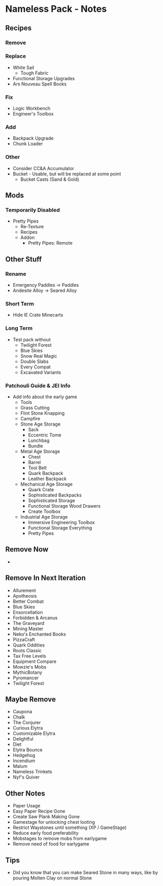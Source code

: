 # Nameless Pack - Notes

## Recipes

### Remove

### Replace

- White Sail
  - Tough Fabric
- Functional Storage Upgrades
- Ars Nouveau Spell Books

### Fix

- Logic Workbench
- Engineer's Toolbox

### Add

- Backpack Upgrade
- Chunk Loader

### Other

- Consider CC&A Accumulator
- Bucket - Usable, but will be replaced at some point
  - Bucket Casts (Sand & Gold)

## Mods

### Temporarily Disabled

- Pretty Pipes
  - Re-Texture
  - Recipes
  - Addon
    - Pretty Pipes: Remote

## Other Stuff

### Rename

- Emergency Paddles -> Paddles
- Andesite Alloy -> Seared Alloy

### Short Term

- Hide IE Crate Minecarts

### Long Term

- Test pack without
  - Twilight Forest
  - Blue Skies
  - Snow Real Magic
  - Double Slabs
  - Every Compat
  - Excavated Variants

### Patchouli Guide & JEI Info

- Add info about the early game
  - Tools
  - Grass Cutting
  - Flint Stone Knapping
  - Campfire
  - Stone Age Storage
    - Sack
    - Eccentric Tome
    - Lunchbag
    - Bundle
  - Metal Age Storage
    - Chest
    - Barrel
    - Tool Belt
    - Quark Backpack
    - Leather Backpack
  - Mechanical Age Storage
    - Quark Crate
    - Sophisticated Backpacks
    - Sophisticated Storage
    - Functional Storage Wood Drawers
    - Create Toolbox
  - Industrial Age Storage
    - Immersive Engineering Toolbox
    - Functional Storage Everything
    - Pretty Pipes

## Remove Now

- 

## Remove In Next Iteration

- Allurement
- Apotheosis
- Better Combat
- Blue Skies
- Ensorcellation
- Forbidden & Arcanus
- The Graveyard
- Mining Master
- Neko's Enchanted Books
- PizzaCraft
- Quark Oddities
- Roots Classic
- Tax Free Levels
- Equipment Compare
- Mowzie's Mobs
- MythicBotany
- Pyromancer
- Twilight Forest

## Maybe Remove

- Caupona
- Chalk
- The Conjurer
- Curious Elytra
- Customizable Elytra
- Delightful
- Diet
- Elytra Bounce
- Hedgehog
- Incendium
- Malum
- Nameless Trinkets
- Nyf's Quiver

## Other Notes

- Paper Usage
- Easy Paper Recipe Gone
- Create Saw Plank Making Gone
- Gamestage for unlocking chest looting
- Restrict Waystones until something (XP / GameStage)
- Reduce early food preferability
- Mobstages to remove mobs from earlygame
- Remove need of food for earlygame

## Tips

- Did you know that you can make Seared Stone in many ways, like by pouring Molten Clay on normal Stone
